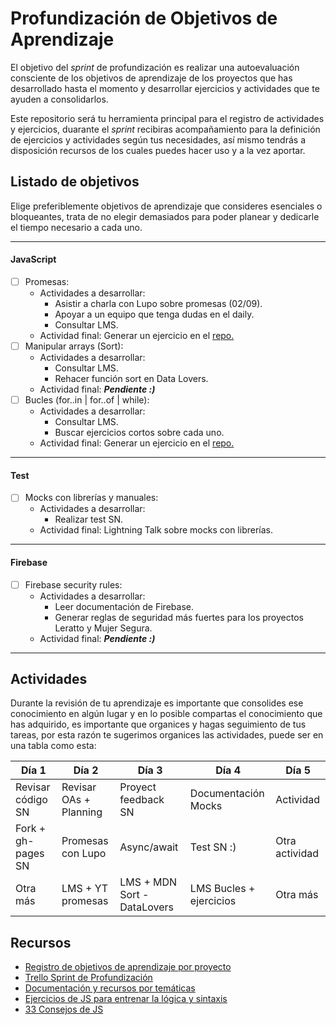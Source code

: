 # Profundización de Objetivos de Aprendizaje

El objetivo del *sprint* de profundización es realizar una autoevaluación consciente de los objetivos de aprendizaje de los proyectos que has desarrollado hasta el momento y desarrollar ejercicios y actividades que te ayuden a consolidarlos.

Este repositorio será tu herramienta principal para el registro de actividades y ejercicios, duarante el *sprint* recibiras acompañamiento para la definición de ejercicios y actividades según tus necesidades, así mismo tendrás a disposición recursos de los cuales puedes hacer uso y a la vez aportar.


## Listado de objetivos
Elige preferiblemente objetivos de aprendizaje que consideres esenciales o bloqueantes, trata de no elegir demasiados para poder planear y dedicarle el tiempo necesario a cada uno.

----

#### JavaScript
    
- [ ] Promesas:
    - Actividades a desarrollar:
        * Asistir a charla con Lupo sobre promesas (02/09).
        * Apoyar a un equipo que tenga dudas en el daily.
        * Consultar LMS.
    - Actividad final: Generar un ejercicio en el [repo.](https://github.com/dapino/daily-js) 
- [ ] Manipular arrays (Sort):
    - Actividades a desarrollar:
        * Consultar LMS.
        * Rehacer función sort en Data Lovers.
    - Actividad final: <em><strong>Pendiente :)</strong></em>
- [ ] Bucles (for..in | for..of | while):
    - Actividades a desarrollar:
        * Consultar LMS.
        * Buscar ejercicios cortos sobre cada uno.
    - Actividad final: Generar un ejercicio en el [repo.](https://github.com/dapino/daily-js) 

----

#### Test

- [ ] Mocks con librerías y manuales:
    - Actividades a desarrollar:
        * Realizar test SN.
    - Actividad final: Lightning Talk sobre mocks con librerías. 

----

#### Firebase
    
- [ ] Firebase security rules:
    - Actividades a desarrollar:
        * Leer documentación de Firebase.
        * Generar reglas de seguridad más fuertes para los proyectos Leratto y Mujer Segura.
    - Actividad final: <em><strong>Pendiente :)</strong></em>
    
----


## Actividades
Durante la revisión de tu aprendizaje es importante que consolides ese conocimiento en algún lugar y en lo posible compartas el conocimiento que has adquirido, es importante que organices y hagas seguimiento de tus tareas, por esta razón te sugerimos organices las actividades, puede ser en una tabla como esta:

| Día 1 | Día 2 | Día 3 |  Día 4 |  Día 5 | 
| - | - | - | - | - | 
| Revisar código SN | Revisar OAs + Planning | Proyect feedback SN | Documentación Mocks | Actividad | 
| Fork + gh-pages SN | Promesas con Lupo | Async/await | Test SN :) | Otra actividad | 
| Otra más | LMS + YT promesas | LMS + MDN Sort - DataLovers | LMS Bucles + ejercicios | Otra más |


## Recursos
- [Registro de objetivos de aprendizaje por proyecto](https://docs.google.com/spreadsheets/d/1COBWl-Mu4d1tvEIdOIY8qkgB6Wklxmwss0neMVGCMJs/edit#gid=502701538)
- [Trello Sprint de Profundización](https://trello.com/b/Qtvmf2vP)
- [Documentación y recursos por temáticas](https://github.com/dapino/Learning-Resources)
- [Ejercicios de JS para entrenar la lógica y sintaxis](https://github.com/dapino/daily-js)
- [33 Consejos de JS](https://github.com/adonismendozaperez/33-js-conceptos)

